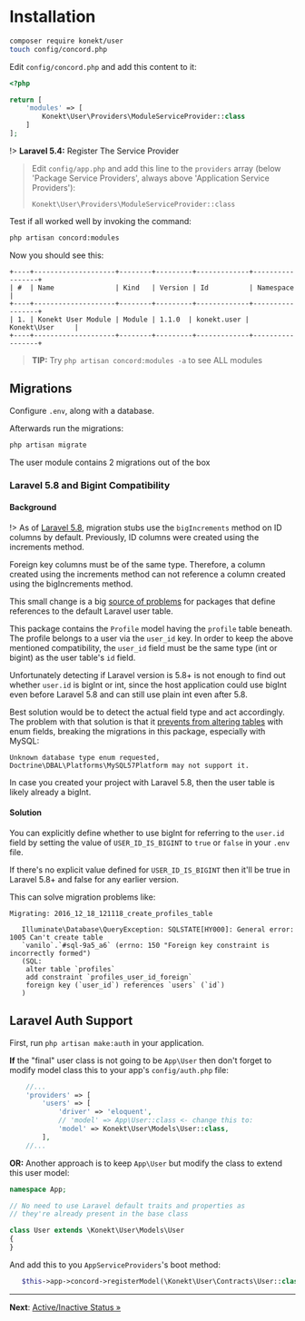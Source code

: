 # Installation

```bash
composer require konekt/user
touch config/concord.php
```

Edit `config/concord.php` and add this content to it:

```php
<?php

return [
    'modules' => [
        Konekt\User\Providers\ModuleServiceProvider::class
    ]
];
```

!> **Laravel 5.4:** Register The Service Provider
> Edit `config/app.php` and add this line to the `providers` array
> (below 'Package Service Providers', always above 'Application Service Providers'):
>
> `Konekt\User\Providers\ModuleServiceProvider::class`

Test if all worked well by invoking the command:

```bash
php artisan concord:modules
```

Now you should see this:

```
+----+--------------------+--------+---------+-------------+-----------------+
| #  | Name               | Kind   | Version | Id          | Namespace       |
+----+--------------------+--------+---------+-------------+-----------------+
| 1. | Konekt User Module | Module | 1.1.0  | konekt.user | Konekt\User     |
+----+--------------------+--------+---------+-------------+-----------------+
```

> **TIP:** Try `php artisan concord:modules -a` to see ALL modules

## Migrations

Configure `.env`, along with a database.

Afterwards run the migrations:

```bash
php artisan migrate
```

The user module contains 2 migrations out of the box

### Laravel 5.8 and Bigint Compatibility

#### Background

!> As of [Laravel 5.8](https://github.com/laravel/framework/pull/26472), migration stubs use the `bigIncrements` method on ID columns by default. Previously, ID columns were created using the increments method.

Foreign key columns must be of the same type. Therefore, a column created using the increments
method can not reference a column created using the bigIncrements method.

This small change is a big [source of problems](https://laraveldaily.com/be-careful-laravel-5-8-added-bigincrements-as-defaults/)
for packages that define references to the default Laravel user table.

This package contains the `Profile` model having the `profile` table beneath.
The profile belongs to a user via the `user_id` key. In order to keep the above mentioned
compatibility, the `user_id` field must be the same type (int or bigint) as the user table's `id`
field.

Unfortunately detecting if Laravel version is 5.8+ is not enough to find out whether `user.id` is
bigInt or int, since the host application could use bigInt even before Laravel 5.8 and can still use
plain int even after 5.8.

Best solution would be to detect the actual field type and act accordingly.
The problem with that solution is that it
[prevents from altering tables](https://laravel.com/docs/5.8/migrations#modifying-columns) with enum
fields, breaking the migrations in this package, especially with MySQL:

```
Unknown database type enum requested, Doctrine\DBAL\Platforms\MySQL57Platform may not support it.
```

In case you created your project with Laravel 5.8, then the user table is likely already a bigInt.

#### Solution

You can explicitly define whether to use bigInt for referring to the `user.id` field by setting the
value of `USER_ID_IS_BIGINT` to `true` or `false` in your `.env` file.

If there's no explicit value defined for `USER_ID_IS_BIGINT` then it'll be true in Laravel 5.8+ and
false for any earlier version.

This can solve migration problems like:

```
Migrating: 2016_12_18_121118_create_profiles_table

   Illuminate\Database\QueryException: SQLSTATE[HY000]: General error: 1005 Can't create table
   `vanilo`.`#sql-9a5_a6` (errno: 150 "Foreign key constraint is incorrectly formed")
   (SQL:
    alter table `profiles`
    add constraint `profiles_user_id_foreign`
    foreign key (`user_id`) references `users` (`id`)
   )
```

## Laravel Auth Support

First, run `php artisan make:auth` in your application.

**If** the "final" user class is not going to be `App\User` then don't forget to modify model class this
to your app's `config/auth.php` file:

```php
    //...
    'providers' => [
        'users' => [
            'driver' => 'eloquent',
            // 'model' => App\User::class <- change this to:
            'model' => Konekt\User\Models\User::class,
        ],
    //...
```
**OR:**
Another approach is to keep `App\User` but modify the class to extend this user model:

```php
namespace App;

// No need to use Laravel default traits and properties as
// they're already present in the base class

class User extends \Konekt\User\Models\User
{
}
```

And add this to you `AppServiceProviders`'s boot method:

```php
   $this->app->concord->registerModel(\Konekt\User\Contracts\User::class, \App\User::class);
```

---

**Next**: [Active/Inactive Status &raquo;](active-inactive.md)
